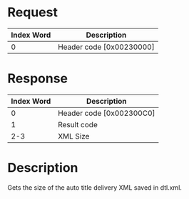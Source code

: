 # Request

| Index Word | Description                |
|------------|----------------------------|
| 0          | Header code \[0x00230000\] |

# Response

| Index Word | Description                |
|------------|----------------------------|
| 0          | Header code \[0x002300C0\] |
| 1          | Result code                |
| 2-3        | XML Size                   |

# Description

Gets the size of the auto title delivery XML saved in dtl.xml.